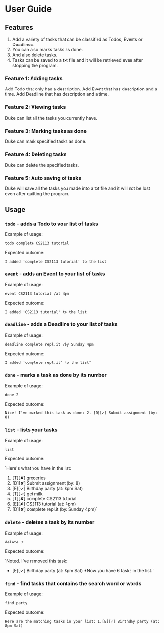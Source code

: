 # User Guide

## Features
1. Add a variety of tasks that can be classified as Todos, Events or Deadlines.
2. You can also marks tasks as done.
3. And also delete tasks.
4. Tasks can be saved to a txt file and it will be retrieved even after stopping the program.

### Feature 1: Adding tasks
Add Todo that only has a description.
Add Event that has description and a time.
Add Deadline that has description and a time.

### Feature 2: Viewing tasks
Duke can list all the tasks you currently have.

### Feature 3: Marking tasks as done
Duke can mark specified tasks as done.

### Feature 4: Deleting tasks
Duke can delete the specified tasks.

### Feature 5: Auto saving of tasks
Duke will save all the tasks you made into a txt file and it will not be lost even after quitting the program.

## Usage

### `todo` - adds a Todo to your list of tasks

Example of usage: 

`todo complete CS2113 tutorial`

Expected outcome:

`I added 'complete CS2113 tutorial' to the list`

### `event` - adds an Event to your list of tasks

Example of usage: 

`event CS2113 tutorial /at 4pm`

Expected outcome:

`I added 'CS2113 tutorial' to the list`

### `deadline` - adds a Deadline to your list of tasks

Example of usage: 

`deadline complete repl.it /by Sunday 4pm`

Expected outcome:

`I added 'complete repl.it' to the list"`

### `done` - marks a task as done by its number

Example of usage: 

`done 2`

Expected outcome:

`Nice! I've marked this task as done:
2. [D][✓] Submit assignment (by: 8)`

### `list` - lists your tasks

Example of usage: 

`list`

Expected outcome:

`Here's what you have in the list:
1. [T][✘] groceries
2. [D][✘] Submit assignment (by: 8)
3. [E][✓] Birthday party (at: 8pm Sat)
4. [T][✓] get milk
5. [T][✘] complete CS2113 tutorial
6. [E][✘] CS2113 tutorial (at: 4pm)
7. [D][✘] complete repl.it (by: Sunday 4pm)`

### `delete` - deletes a task by its number

Example of usage: 

`delete 3`

Expected outcome:

`Noted. I've removed this task: 
*  [E][✓] Birthday party (at: 8pm Sat)
*Now you have 6 tasks in the list.`

### `find` - find tasks that contains the search word or words

Example of usage: 

`find party`

Expected outcome:

`Here are the matching tasks in your list:
1.[E][✓] Birthday party (at: 8pm Sat)`
